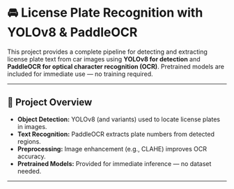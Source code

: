 # 🚘 License Plate Recognition with YOLOv8 & PaddleOCR

This project provides a complete pipeline for detecting and extracting license plate text from car images using **YOLOv8 for detection** and **PaddleOCR for optical character recognition (OCR)**. Pretrained models are included for immediate use — no training required.

---

## 🎯 Project Overview

- **Object Detection:** YOLOv8 (and variants) used to locate license plates in images.
- **Text Recognition:** PaddleOCR extracts plate numbers from detected regions.
- **Preprocessing:** Image enhancement (e.g., CLAHE) improves OCR accuracy.
- **Pretrained Models:** Provided for immediate inference — no dataset needed.

---
